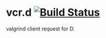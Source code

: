# vcr.d [![Build Status](https://secure.travis-ci.org/kubo39/vcr.d.svg?branch=master)](http://travis-ci.org/kubo39/vcr.d)

valgrind client request for D.
